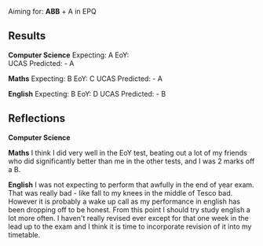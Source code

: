 Aiming for: **ABB** + A in EPQ
## Results
**Computer Science**
Expecting: A
EoY:  
UCAS Predicted: - A

**Maths**
Expecting: B
EoY: C
UCAS Predicted: - A

**English**
Expecting: B
EoY: D
UCAS Predicted: - B
## Reflections
**Computer Science**


**Maths**
I think I did very well in the EoY test, beating out a lot of my friends who did significantly better than me in the other tests, and I was 2 marks off a B.


**English**
I was not expecting to perform that awfully in the end of year exam. That was really bad - like fall to my knees in the middle of Tesco bad. 
However it is probably a wake up call as my performance in english has been dropping off to be honest. 
From this point I should try study english a lot more often. I haven't really revised ever except for that one week in the lead up to the exam and I think it is time to incorporate revision of it into my timetable.